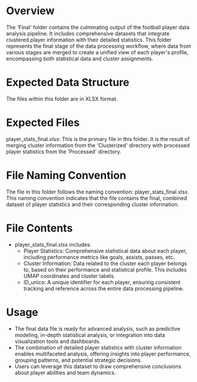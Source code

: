 # Overview
The 'Final' folder contains the culminating output of the football player data analysis pipeline. It includes comprehensive datasets that integrate clustered player information with their detailed statistics. This folder represents the final stage of the data processing workflow, where data from various stages are merged to create a unified view of each player's profile, encompassing both statistical data and cluster assignments.

# Expected Data Structure
The files within this folder are in XLSX format.

# Expected Files
player_stats_final.xlsx: This is the primary file in this folder. It is the result of merging cluster information from the 'Clusterized' directory with processed player statistics from the 'Processed' directory.

# File Naming Convention
The file in this folder follows the naming convention: player_stats_final.xlsx. This naming convention indicates that the file contains the final, combined dataset of player statistics and their corresponding cluster information.

# File Contents
- player_stats_final.xlsx includes:
  - Player Statistics: Comprehensive statistical data about each player, including performance metrics like goals, assists, passes, etc.
  - Cluster Information: Data related to the cluster each player belongs to, based on their performance and statistical profile. This includes UMAP coordinates and cluster labels.
  - ID_unico: A unique identifier for each player, ensuring consistent tracking and reference across the entire data processing pipeline.

# Usage
- The final data file is ready for advanced analysis, such as predictive modeling, in-depth statistical analysis, or integration into data visualization tools and dashboards.
- The combination of detailed player statistics with cluster information enables multifaceted analysis, offering insights into player performance, grouping patterns, and potential strategic decisions.
- Users can leverage this dataset to draw comprehensive conclusions about player abilities and team dynamics.
